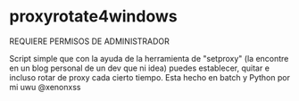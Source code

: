 # proxyrotate4windows

REQUIERE PERMISOS DE ADMINISTRADOR

Script simple que con la ayuda de la herramienta de "setproxy" (la encontre en un blog personal de un dev que ni idea) puedes establecer, quitar e incluso rotar de proxy cada cierto tiempo. Esta hecho en batch y Python por mi uwu @xenonxss

